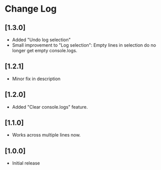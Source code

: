 # Change Log

## [1.3.0]

- Added "Undo log selection"
- Small improvement to "Log selection": Empty lines in selection do no longer get empty console.logs.

## [1.2.1]

- Minor fix in description

## [1.2.0]

- Added "Clear console.logs" feature.

## [1.1.0]

- Works across multiple lines now.

## [1.0.0]

- Initial release